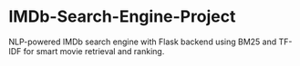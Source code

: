 # IMDb-Search-Engine-Project
NLP-powered IMDb search engine with Flask backend using BM25 and TF-IDF for smart movie retrieval and ranking.
